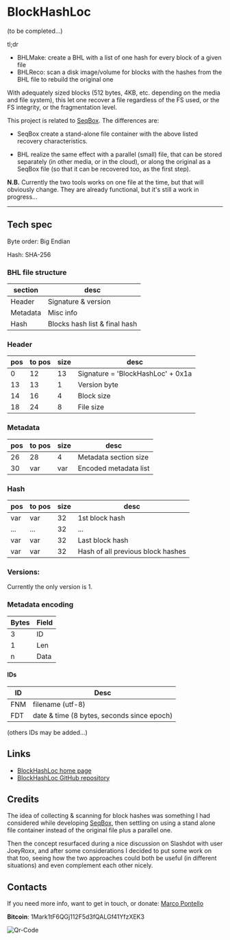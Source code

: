 # BlockHashLoc


(to be completed...)

tl;dr

 - BHLMake: create a BHL with a list of one hash for every block of a given file
 - BHLReco: scan a disk image/volume for blocks with the hashes from the BHL file to rebuild the original one

With adequately sized blocks (512 bytes, 4KB, etc. depending on the media and file system), this let one recover a file regardless of the FS used, or the FS integrity, or the fragmentation level.

This project is related to [SeqBox](https://github.com/MarcoPon/SeqBox). The differences are:

- SeqBox create a stand-alone file container with the above listed recovery characteristics.
 
- BHL realize the same effect with a parallel (small) file, that can be stored separately (in other media, or in the cloud), or along the original as a SeqBox file (so that it can be recovered too, as the first step).

**N.B.**
Currently the two tools works on one file at the time, but that will obviously change. They are already functional, but it's still a work in progress...

***

## Tech spec

Byte order: Big Endian

Hash: SHA-256

### BHL file structure

| section  | desc                          |
| -------- | ----------------------------- |
| Header   | Signature & version           |
| Metadata | Misc info                     |
| Hash     | Blocks hash list & final hash |


### Header

| pos | to pos | size | desc                              |
|---- | ---    | ---- | --------------------------------- |
|  0  |     12 |  13  | Signature = 'BlockHashLoc' + 0x1a |
| 13  |     13 |   1  | Version byte                      |
| 14  |     16 |   4  | Block size                        |
| 18  |     24 |   8  | File size                         |

### Metadata

| pos | to pos | size | desc                  |
|---- | ------ | ---- | --------------------- |
| 26  |     28 |   4  | Metadata section size |
| 30  |    var |  var | Encoded metadata list |

### Hash

| pos | to pos | size | desc                              |
|---- | ------ | ---- | --------------------------------- |
| var |    var |   32 | 1st block hash                    |
| ... |    ... |   32 | ...                               |
| var |    var |   32 | Last block hash                   |
| var |    var |   32 | Hash of all previous block hashes |


### Versions:

Currently the only version is 1.

### Metadata encoding

| Bytes | Field | 
| ----- | ----- |
|    3  | ID    |
|    1  | Len   |
|    n  | Data  |

#### IDs

| ID | Desc |
| --- | --- |
| FNM | filename (utf-8)                           |
| FDT | date & time (8 bytes, seconds since epoch) |

(others IDs may be added...)


## Links

 - [BlockHashLoc home page](http://mark0.net/)
 - [BlockHashLoc GitHub repository](https://github.com/MarcoPon/BlockHashLoc)

## Credits

The idea of collecting & scanning for block hashes was something I had considered while developing [SeqBox](https://github.com/MarcoPon/SeqBox), then settling on using a stand alone file container instead of the original file plus a parallel one.

Then the concept resurfaced during a nice discussion on Slashdot with user JoeyRoxx, and after some considerations I decided to put some work on that too, seeing how the two approaches could both be useful (in different situations) and even complement each other nicely.

## Contacts

If you need more info, want to get in touch, or donate: [Marco Pontello](http://mark0.net/contacts-e.html)

**Bitcoin**: 1Mark1tF6QGj112F5d3fQALGf41YfzXEK3

![Qr-Code](http://mark0.net/images/qrcode.png) 